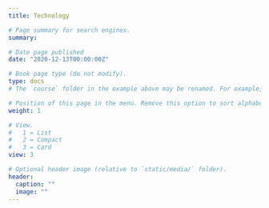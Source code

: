 ```yaml
---
title: Technology

# Page summary for search engines.
summary: 

# Date page published
date: "2020-12-13T00:00:00Z"

# Book page type (do not modify).
type: docs
# The `course` folder in the example above may be renamed. For example, we can rename it to `book` for writing a book, `docs` for software/project documentation, `notes` for creating a notebook, or `tutorials` for creating multi-page “how to” guides.

# Position of this page in the menu. Remove this option to sort alphabetically.
weight: 1

# View.
#   1 = List
#   2 = Compact
#   3 = Card
view: 3

# Optional header image (relative to `static/media/` folder).
header:
  caption: ""
  image: ""
---
```

